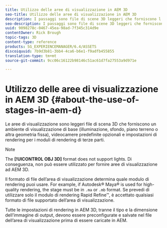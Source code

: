 ```yaml
---
title: Utilizzo delle aree di visualizzazione in AEM 3D
seo-title: Utilizzo delle aree di visualizzazione in AEM 3D
description: I passaggi sono file di scene 3D leggeri che forniscono l'ambiente di visualizzazione di base.
seo-description: I passaggi sono file di scene 3D leggeri che forniscono l'ambiente di visualizzazione di base.
uuid: 9098278c-0467-45ea-98ad-7f345c314d9e
contentOwner: Rick Brough
topic-tags: 3D
content-type: reference
products: SG_EXPERIENCEMANAGER/6.4/ASSETS
discoiquuid: 7b9d3b81-3bb4-4ca6-b6e1-f9adfb455855
translation-type: tm+mt
source-git-commit: 9cc06c16122b98146c51ac61d7fa27553a9d971e

---
```



# Utilizzo delle aree di visualizzazione in AEM 3D {#about-the-use-of-stages-in-aem-d}

Le aree di visualizzazione sono leggeri file di scena 3D che forniscono un ambiente di visualizzazione di base (illuminazione, sfondo, piano terreno o altra geometria fissa), videocamere predefinite opzionali e impostazioni di rendering per i moduli di rendering di terze parti.

>[!NOTE]
>
>The **[!UICONTROL OBJ 3D]** format does not support lights. Di conseguenza, non può essere utilizzato per fornire aree di visualizzazione ad AEM 3D.

Il formato di file dell’area di visualizzazione determina quale modulo di rendering puoi usare. For example, if Autodesk® Maya® is used for high-quality rendering, the stage must be in `.ma` or `.mb` format. Se prevedi di utilizzare solo il modulo di rendering Rapid Refine™, è accettato qualsiasi formato di file supportato dell’area di visualizzazione.

Tutte le impostazioni di rendering in AEM 3D, tranne il tipo e la dimensione dell’immagine di output, devono essere preconfigurate e salvate nel file dell’area di visualizzazione prima di essere caricate in AEM.